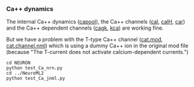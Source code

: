 ### Ca++ dynamics

The internal Ca++ dynamics ([capool](https://github.com/OpenSourceBrain/Poirazi2003-CA1PyramidalCell/blob/master/NeuroML2/channels/capool.nml)), the Ca++ channels ([cal](https://github.com/OpenSourceBrain/Poirazi2003-CA1PyramidalCell/blob/master/NeuroML2/channels/cal.channel.nml), [calH](https://github.com/OpenSourceBrain/Poirazi2003-CA1PyramidalCell/blob/master/NeuroML2/channels/calH.channel.nml), [car](https://github.com/OpenSourceBrain/Poirazi2003-CA1PyramidalCell/blob/master/NeuroML2/channels/car.channel.nml)) and the Ca++ dependent channels ([cagk](https://github.com/OpenSourceBrain/Poirazi2003-CA1PyramidalCell/blob/master/NeuroML2/channels/cagk.channel.nml), [kca](https://github.com/OpenSourceBrain/Poirazi2003-CA1PyramidalCell/blob/master/NeuroML2/channels/kca.channel.nml)) are working fine.

But we have a problem with the T-type Ca++ channel ([cat.mod](https://github.com/OpenSourceBrain/Poirazi2003-CA1PyramidalCell/blob/master/NEURON/test/cat.mod), [cat.channel.nml](https://github.com/OpenSourceBrain/Poirazi2003-CA1PyramidalCell/blob/master/NeuroML2/channels/cat.channel.nml)) which is using a dummy Ca++ ion in the original mod file (because "The T-current does not activate calcium-dependent currents.")

    cd NEURON
    python test_Ca_nrn.py
    cd ../NeuroML2
    python test_Ca_jnml.py
